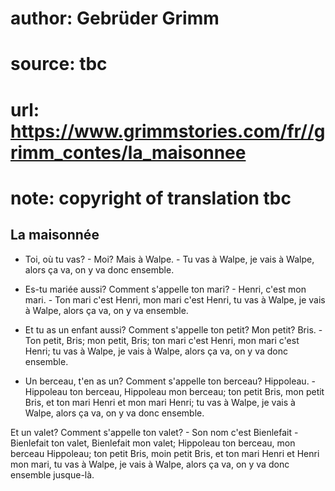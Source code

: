 # author: Gebrüder Grimm
# source: tbc
# url: https://www.grimmstories.com/fr//grimm_contes/la_maisonnee
# note: copyright of translation tbc

## La maisonnée 

- Toi, où tu vas? - Moi? Mais à Walpe. - Tu vas à Walpe, je vais à
Walpe, alors ça va, on y va donc ensemble.

- Es-tu mariée aussi? Comment s'appelle ton mari? - Henri, c'est mon
mari. - Ton mari c'est Henri, mon mari c'est Henri, tu vas à Walpe, je
vais à Walpe, alors ça va, on y va ensemble.

- Et tu as un enfant aussi? Comment s'appelle ton petit? Mon petit?
Bris. - Ton petit, Bris; mon petit, Bris; ton mari c'est Henri, mon
mari c'est Henri; tu vas à Walpe, je vais à Walpe, alors ça va, on y va
donc ensemble.

- Un berceau, t'en as un? Comment s'appelle ton berceau? Hippoleau. -
Hippoleau ton berceau, Hippoleau mon berceau; ton petit Bris, mon petit
Bris, et ton mari Henri et mon mari Henri; tu vas à Walpe, je vais à
Walpe, alors ça va, on y va donc ensemble.

Et un valet? Comment s'appelle ton valet? - Son nom c'est Bienlefait -
Bienlefait ton valet, Bienlefait mon valet; Hippoleau ton berceau, mon
berceau Hippoleau; ton petit Bris, moin petit Bris, et ton mari Henri et
Henri mon mari, tu vas à Walpe, je vais à Walpe, alors ça va, on y va
donc ensemble jusque-là.
